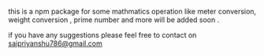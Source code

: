this is a npm package for some mathmatics operation like meter conversion, weight conversion ,
prime number and more will be added soon .

if you have any suggestions please feel free to contact on  saipriyanshu786@gmail.com